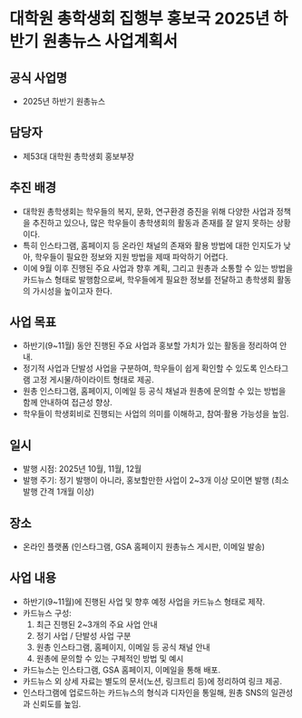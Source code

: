 대학원 총학생회 집행부 홍보국 2025년 하반기 원총뉴스 사업계획서
===
## 공식 사업명
- 2025년 하반기 원총뉴스
## 담당자
- 제53대 대학원 총학생회 홍보부장
## 추진 배경
- 대학원 총학생회는 학우들의 복지, 문화, 연구환경 증진을 위해 다양한 사업과 정책을 추진하고 있으나, 많은 학우들이 총학생회의 활동과 존재를 잘 알지 못하는 상황이다.
- 특히 인스타그램, 홈페이지 등 온라인 채널의 존재와 활용 방법에 대한 인지도가 낮아, 학우들이 필요한 정보와 지원 방법을 제때 파악하기 어렵다.
- 이에 9월 이후 진행된 주요 사업과 향후 계획, 그리고 원총과 소통할 수 있는 방법을 카드뉴스 형태로 발행함으로써, 학우들에게 필요한 정보를 전달하고 총학생회 활동의 가시성을 높이고자 한다.
## 사업 목표
- 하반기(9~11월) 동안 진행된 주요 사업과 홍보할 가치가 있는 활동을 정리하여 안내.
- 정기적 사업과 단발성 사업을 구분하여, 학우들이 쉽게 확인할 수 있도록 인스타그램 고정 게시물/하이라이트 형태로 제공.
- 원총 인스타그램, 홈페이지, 이메일 등 공식 채널과 원총에 문의할 수 있는 방법을 함께 안내하여 접근성 향상.
- 학우들이 학생회비로 진행되는 사업의 의미를 이해하고, 참여·활용 가능성을 높임.
## 일시
- 발행 시점: 2025년 10월, 11월, 12월
- 발행 주기: 정기 발행이 아니라, 홍보할만한 사업이 2~3개 이상 모이면 발행 (최소 발행 간격 1개월 이상)
## 장소
- 온라인 플랫폼 (인스타그램, GSA 홈페이지 원총뉴스 게시판, 이메일 발송)





## 사업 내용
- 하반기(9~11월)에 진행된 사업 및 향후 예정 사업을 카드뉴스 형태로 제작.
- 카드뉴스 구성:
  1. 최근 진행된 2~3개의 주요 사업 안내  
  2. 정기 사업 / 단발성 사업 구분  
  3. 원총 인스타그램, 홈페이지, 이메일 등 공식 채널 안내  
  4. 원총에 문의할 수 있는 구체적인 방법 및 예시  
- 카드뉴스는 인스타그램, GSA 홈페이지, 이메일을 통해 배포.
- 카드뉴스 외 상세 자료는 별도의 문서(노션, 링크트리 등)에 정리하여 링크 제공.
- 인스타그램에 업로드하는 카드뉴스의 형식과 디자인을 통일해, 원총 SNS의 일관성과 신뢰도를 높임.

